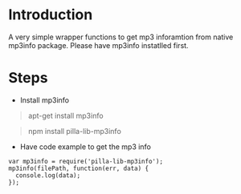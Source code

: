 # Introduction
A very simple wrapper functions to get mp3 inforamtion from native mp3info package. Please have mp3info instatlled first.

# Steps
* Install mp3info

> apt-get install mp3info

> npm install pilla-lib-mp3info

* Have code example to get the mp3 info

<pre><code>var mp3info = require('pilla-lib-mp3info');
mp3info(filePath, function(err, data) {
  console.log(data);
}); 
</code></pre>
